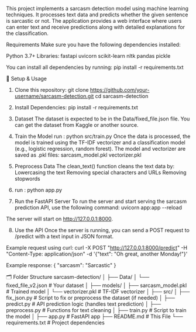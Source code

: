 This project implements a sarcasm detection model using machine learning techniques. It processes text data and predicts whether the given sentence is sarcastic or not. The application provides a web interface where users can enter text and receive predictions along with detailed explanations for the classification.

Requirements
Make sure you have the following dependencies installed:

Python 3.7+
Libraries:
fastapi
uvicorn
scikit-learn
nltk
pandas
pickle

You can install all dependencies by running:
pip install -r requirements.txt

🚀 Setup & Usage

1. Clone this repository:
git clone https://github.com/your-username/sarcasm-detection.git
cd sarcasm-detection

2. Install Dependencies:
pip install -r requirements.txt

3. Dataset
The dataset is expected to be in the Data/fixed_file.json file. You can get the dataset from Kaggle or another source.

4. Train the Model
run : python src/train.py
Once the data is processed, the model is trained using the TF-IDF vectorizer and a classification model (e.g., logistic regression, random forest). The model and vectorizer are saved as .pkl files:
sarcasm_model.pkl
vectorizer.pkl

5. Preprocess Data
The clean_text() function cleans the text data by:
Lowercasing the text
Removing special characters and URLs
Removing stopwords

6. run : python app.py

7. Run the FastAPI Server
To run the server and start serving the sarcasm prediction API, use the following command:
uvicorn app:app --reload

The server will start on http://127.0.0.1:8000.

8. Use the API
Once the server is running, you can send a POST request to /predict with a text input in JSON format.

Example request using curl:
curl -X POST "http://127.0.0.1:8000/predict" -H "Content-Type: application/json" -d '{"text": "Oh great, another Monday!"}'

Example response:
{
  "sarcasm": "Sarcastic"
}



🗂️ Folder Structure
sarcasm-detection/
│
├── Data/
│   └── fixed_file_v2.json  # Your dataset
│
├── models/
│   ├── sarcasm_model.pkl   # Trained model
│   └── vectorizer.pkl      # TF-IDF vectorizer
│
├── src/
│   ├── fix_json.py         # Script to fix or preprocess the dataset (if needed)
│   ├── predict.py          # API prediction logic (handles text prediction)
│   ├── preprocess.py       # Functions for text cleaning
│   ├── train.py            # Script to train the model
│
├── app.py                  # FastAPI app
├── README.md               # This File
└── requirements.txt        # Project dependencies

